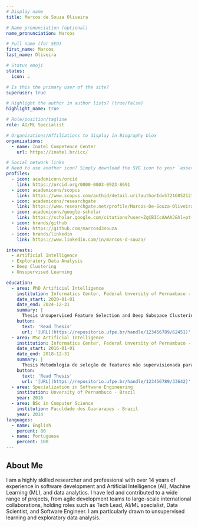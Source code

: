 ```yaml
---
# Display name
title: Marcos de Souza Oliveira

# Name pronunciation (optional)
name_pronunciation: Marcos

# Full name (for SEO)
first_name: Marcos
last_name: Oliveira

# Status emoji
status:
  icon: ☕️

# Is this the primary user of the site?
superuser: true

# Highlight the author in author lists? (true/false)
highlight_name: true

# Role/position/tagline
role: AI/ML Specialist

# Organizations/Affiliations to display in Biography blox
organizations:
  - name: Inatel Competence Center
    url: https://inatel.br/icc/

# Social network links
# Need to use another icon? Simply download the SVG icon to your `assets/media/icons/` folder.
profiles:
  - icon: academicons/orcid
    link: https://orcid.org/0000-0003-0923-8691
  - icon: academicons/scopus
    link: https://www.scopus.com/authid/detail.uri?authorId=57216852121
  - icon: academicons/researchgate
    link: https://www.researchgate.net/profile/Marcos-De-Souza-Oliveira
  - icon: academicons/google-scholar
    link: https://scholar.google.com/citations?user=ZgCBICcAAAAJ&hl=pt-BR
  - icon: brands/github
    link: https://github.com/marcosd3souza
  - icon: brands/linkedin
    link: https://www.linkedin.com/in/marcos-d-souza/

interests:
  - Artificial Intelligence
  - Exploratory Data Analysis
  - Deep Clustering 
  - Unsupervised Learning

education:
  - area: PhD Artificial Intelligence
    institution: Informatics Center, Federal Unversity of Pernambuco - Brazil
    date_start: 2020-01-01
    date_end: 2024-12-31
    summary: |
      Thesis Unsupervised Feature Selection and Deep Subspace Clustering for Exploratory High-Dimensional Cluster Analysis
    button:
      text: 'Read Thesis'
      url: '[URL](https://repositorio.ufpe.br/handle/123456789/62451)'
  - area: MSc Artificial Intelligence
    institution: Informatics Center, Federal Unversity of Pernambuco - Brazil
    date_start: 2016-01-01
    date_end: 2018-12-31
    summary: |
      Thesis Metodologia de seleção de features não supervisionada para clustering em conjunto de dados de alta dimensionalidade
    button:
      text: 'Read Thesis'
      url: '[URL](https://repositorio.ufpe.br/handle/123456789/33642)'
  - area: Specialization in Software Engineering 
    institution: Unversity of Pernambuco - Brazil
    year: 2016
  - area: BSc in Computer Science
    institution: Faculdade dos Guararapes - Brazil
    year: 2014
languages:
  - name: English
    percent: 80
  - name: Portuguese
    percent: 100
---
```


## About Me

I am a highly skilled researcher and professional with over 14 years of experience in software development and Artificial
Intelligence (AI), Machine Learning (ML), and data analytics. I have led and contributed to a wide range of projects, from
agile development teams to large-scale international collaborations, holding roles such as Tech Lead, AI/ML specialist,
Data Scientist, and Software Engineer. I am particularly drawn to unsupervised learning and exploratory data analysis.
